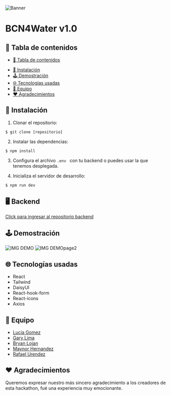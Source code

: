 ![Banner](https://i.imgur.com/LC3k7t8.jpg)


# BCN4Water v1.0

## 📍 Tabla de contenidos
- [📍 Tabla de contenidos](#-Tabla-de-contenidos)
<!-- - [📄 Descripción general](#-Descripción-general) -->
- [🔧 Instalación](#Instalación)
- [🕹️ Demostración](#-Demostración)
- [🌐 Tecnologías usadas](#-Tecnologías-usadas)
- [👥 Equipo](#-Equipo)
- [❤️ Agradecimientos](#-Agradecimientos)
  
<!-- ## 📄 Descripción general
Seleccionamos la temática de la sequía, nuestra solución -->


## 🔧 Instalación
 1. Clonar el repositorio:
  ```
  $ git clone [repositorio]  
  ``` 
 2. Instalar las dependencias:
```
$ npm install
 ```
 3. Configura el archivo ```.env ``` con tu backend o puedes usar la que tenemos desplegada. 

 4. Inicializa el servidor de desarrollo:
```
$ npm run dev
```
## 🖥️ Backend
[Click para ingresar al repositorio backend](https://github.com/techforyou-14/tech-for-you--Server.git)

## 🕹️ Demostración
![IMG DEMO](https://i.imgur.com/fM1KziM.png)
![IMG DEMOpage2](https://i.imgur.com/bXCst6Q.png)



## 🌐 Tecnologías usadas
- React 
- Tailwind
- DaisyUI 
- React-hook-form
- React-icons
- Axios


## 👥 Equipo
- [Lucía Gomez](https://github.com/luciagomezgast)
- [Gary Lima](https://github.com/github.com/GaryHL)
- [Bryan Lojan](https://github.com/orgs/techforyou-14/people/bryanlc1)
- [Maynor Hernandez](https://github.com/maynors)
- [Rafael Urendez](https://github.com/rurendez)

## ❤️ Agradecimientos
Queremos expresar nuestro más sincero agradecimiento a los creadores de esta hackathon, fué una experiencia muy emocionante.
